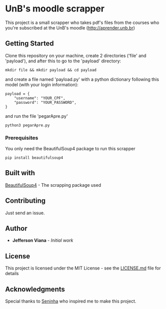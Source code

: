 # UnB's moodle scrapper

This project is a small scrapper who takes pdf's files from the courses who you're subscribed at the UnB's moodle (http://aprender.unb.br)

## Getting Started

Clone this repository on your machine, create 2 directories ('file' and 'payload'), and after this
 to go to the 'payload' directory:

```
mkdir file && mkdir payload && cd payload
```

and create a file named 'payload.py' with a python dictionary following this model (with your login information):

```
payload = {
	"username": "YOUR_CPF",
	"password": "YOUR_PASSWORD",
}
```
and run the file 'pegarApre.py'

```
python3 pegarApre.py
```

### Prerequisites

You only need the BeautifulSoup4 package to run this scrapper

```
pip install beautifulsoup4
```
## Built with

[BeautifulSoup4](https://www.crummy.com/software/BeautifulSoup/) - The scrapping package used

## Contributing

Just send an issue.

## Author

* **Jefferson Viana** - *Initial work*

## License

This project is licensed under the MIT License - see the [LICENSE.md](LICENSE.md) file for details

## Acknowledgments
Special thanks to [Seninha](https://github.com/Seninha) who inspired me to make this project.
